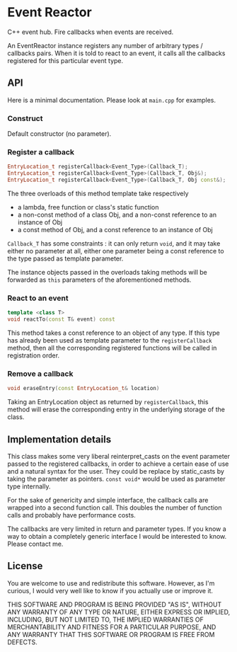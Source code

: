 # Event Reactor

C++ event hub.
Fire callbacks when events are received.

An EventReactor instance registers any number of arbitrary types / callbacks pairs.
When it is told to react to an event, it calls all the callbacks registered for this particular event type.

## API

Here is a minimal documentation. Please look at `main.cpp` for examples.

### Construct

Default constructor (no parameter).

### Register a callback

```cpp
EntryLocation_t registerCallback<Event_Type>(Callback_T);
EntryLocation_t registerCallback<Event_Type>(Callback_T, Obj&);
EntryLocation_t registerCallback<Event_Type>(Callback_T, Obj const&);
```

The three overloads of this method template take respectively
  - a lambda, free function or class's static function
  - a non-const method of a class Obj, and a non-const reference to an instance of Obj
  - a const method of Obj, and a const reference to an instance of Obj

`Callback_T` has some constraints : it can only return `void`, and it may take
either no parameter at all, either one parameter being a const reference to the
type passed as template parameter.

The instance objects passed in the overloads taking methods will be forwarded as
`this` parameters of the aforementioned methods.

### React to an event

```cpp
template <class T>
void reactTo(const T& event) const
```
This method takes a const reference to an object of any type.
If this type has already been used as template parameter to the `registerCallback` method,
then all the corresponding registered functions will be called in registration order.

### Remove a callback

```cpp
void eraseEntry(const EntryLocation_t& location)
```
Taking an EntryLocation object as returned by `registerCallback`, this method will
erase the corresponding entry in the underlying storage of the class.

## Implementation details

This class makes some very liberal reinterpret_casts on the event parameter passed to the registered callbacks, in order to achieve a certain ease of use and a natural syntax for the user.
They could be replace by static_casts by taking the parameter as pointers. `const void*` would be used as parameter type internally.

For the sake of genericity and simple interface, the callback calls are wrapped into a second function call.
This doubles the number of function calls and probably have performance costs.

The callbacks are very limited in return and parameter types. If you know a way to obtain a completely generic interface I would be interested to know. Please contact me.

## License

You are welcome to use and redistribute this software.
However, as I'm curious, I would very well like to know if you actually use or improve it.

THIS SOFTWARE AND PROGRAM IS BEING PROVIDED "AS IS", WITHOUT ANY WARRANTY OF
ANY TYPE OR NATURE, EITHER EXPRESS OR IMPLIED, INCLUDING, BUT NOT LIMITED TO,
THE IMPLIED WARRANTIES OF MERCHANTABILITY AND FITNESS FOR A PARTICULAR PURPOSE,
AND ANY WARRANTY THAT THIS SOFTWARE OR PROGRAM IS FREE FROM DEFECTS.
